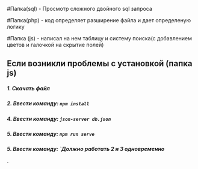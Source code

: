 #Папка(sql) - Просмотр сложного двойного sql запроса


#Папка(php) - код определяет разширение файла и дает определеную логику


#Папка (js) - написал на нем таблицу и систему поиска(с добавлением цветов и галочкой на скрытие полей)

## Если возникли проблемы с установкой (папка js)
                     
##### 1. Скачать файл
##### 2. Ввести команду: `npm install`
##### 4. Ввести команду: `json-server db.json`
##### 5. Ввести команду: `npm run serve`
##### 5. Ввести команду: `Должно работать 2 и 3 одновременно 
`
